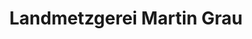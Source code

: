 ---
title: "Landmetzgerei Martin Grau"
url: /kaisersbach/landmetzgerei-martin-grau/
shop: Metzgerei
---